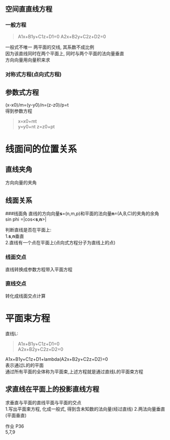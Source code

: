 
## 空间直直线方程
### 一般方程
>A1x+B1y+C1z+D1=0
A2x+B2y+C2z+D2=0  

一般式不唯一
两平面的交线, 其系数不成比例  
因为该直线同时在两个平面上, 同时与两个平面的法向量垂直  
方向向量用向量积来求  

### 对称式方程(点向式方程)

## 参数式方程

(x-x0)/m=(y-y0)/n=(z-z0)/p=t  
得到参数方程
>x=x0+mt  
y=y0+nt
z=z0+pt

# 线面间的位置关系
## 直线夹角
方向向量的夹角 
## 线面关系
###线面角
直线的方向向量**s**=(n,m,p)和平面的法向量**n**=(A,B,C)的夹角的余角  
sin phi =|cos<**s**,**n**>|  

判断直线是否在平面上:  
1.**s**,**n**垂直  
2.直线有一个点在平面上(点向式方程分子为直线上的点)  

### 线面交点
直线转换成参数方程带入平面方程  
### 直线交点
转化成线面交点计算

# 平面束方程
直线L:  
>A1x+B1y+C1z+D1=0  
A2x+B2y+C2z+D2=0  

A1x+B1y+C1z+D1+lambda(A2x+B2y+C2z+D2)=0  
表示通过L的的平面  
通过所有平面的全体称为平面束,上述方程就是通过直线L的平面束方程  

## 求直线在平面上的投影直线方程
求垂直与平面的直线平面与平面的交点  
1.写出平面束方程, 化成一般式, 得到含未知数的法向量(经过直线)
2.两法向量垂直(平面垂直)



作业
P36  
5,7,9
